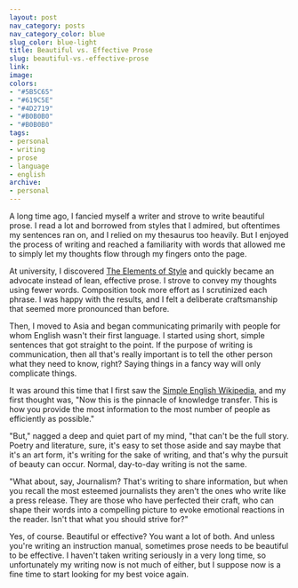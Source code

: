```yaml
---
layout: post
nav_category: posts
nav_category_color: blue
slug_color: blue-light
title: Beautiful vs. Effective Prose
slug: beautiful-vs.-effective-prose
link:
image:
colors:
- "#5B5C65"
- "#619C5E"
- "#4D2719"
- "#B0B0B0"
- "#B0B0B0"
tags:
- personal
- writing
- prose
- language
- english
archive:
- personal
---
```


A long time ago, I fancied myself a writer and strove to write beautiful prose. I read a lot and borrowed from styles that I admired, but oftentimes my sentences ran on, and I relied on my thesaurus too heavily. But I enjoyed the process of writing and reached a familiarity with words that allowed me to simply let my thoughts flow through my fingers onto the page.

At university, I discovered [The Elements of Style](https://en.wikipedia.org/wiki/The_Elements_of_Style) and quickly became an advocate instead of lean, effective prose. I strove to convey my thoughts using fewer words. Composition took more effort as I scrutinized each phrase. I was happy with the results, and I felt a deliberate craftsmanship that seemed more pronounced than before.

Then, I moved to Asia and began communicating primarily with people for whom English wasn't their first language. I started using short, simple sentences that got straight to the point. If the purpose of writing is communication, then all that's really important is to tell the other person what they need to know, right? Saying things in a fancy way will only complicate things.

It was around this time that I first saw the [Simple English Wikipedia](https://simple.wikipedia.org/wiki/Main_Page), and my first thought was, "Now this is the pinnacle of knowledge transfer. This is how you provide the most information to the most number of people as efficiently as possible."

"But," nagged a deep and quiet part of my mind, "that can't be the full story. Poetry and literature, sure, it's easy to set those aside and say maybe that it's an art form, it's writing for the sake of writing, and that's why the pursuit of beauty can occur. Normal, day-to-day writing is not the same.

"What about, say, Journalism? That's writing to share information, but when you recall the most esteemed journalists they aren't the ones who write like a press release. They are those who have perfected their craft, who can shape their words into a compelling picture to evoke emotional reactions in the reader. Isn't that what you should strive for?"

Yes, of course. Beautiful or effective? You want a lot of both. And unless you're writing an instruction manual, sometimes prose needs to be beautiful to be effective. I haven't taken writing seriously in a very long time, so unfortunately my writing now is not much of either, but I suppose now is a fine time to start looking for my best voice again.
